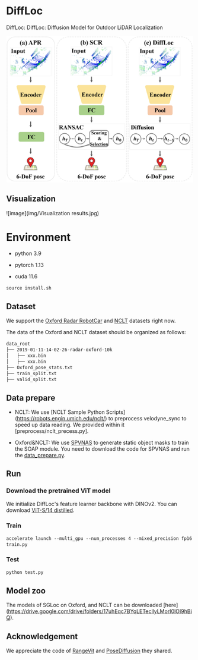 # DiffLoc
DiffLoc: DiffLoc: Diffusion Model for Outdoor LiDAR Localization

![image](img/DiffLoc.jpg)

## Visualization
![image](img/Visualization results.jpg)

# Environment

- python 3.9

- pytorch 1.13

- cuda 11.6

```
source install.sh
```

## Dataset

We support the [Oxford Radar RobotCar](https://oxford-robotics-institute.github.io/radar-robotcar-dataset/datasets) and [NCLT](https://robots.engin.umich.edu/nclt/) datasets right now.

The data of the Oxford and NCLT dataset should be organized as follows:

```
data_root
├── 2019-01-11-14-02-26-radar-oxford-10k
│   ├── xxx.bin
│   ├── xxx.bin
├── Oxford_pose_stats.txt
├── train_split.txt
├── valid_split.txt
```

## Data prepare

- NCLT: We use [NCLT Sample Python Scripts] (https://robots.engin.umich.edu/nclt/) to preprocess velodyne_sync to speed up data reading. We provided within it [preprocess/nclt_precess.py].

- Oxford&NCLT: We use [SPVNAS](https://github.com/mit-han-lab/spvnas) to generate static object masks to train the SOAP module. You need to download the code for SPVNAS and run the [data_prepare.py](preprocess/data_prepare.py).


## Run

### Download the pretrained ViT model
We initialize DiffLoc's feature learner backbone with DINOv2. You can download [ViT-S/14 distilled](https://github.com/facebookresearch/dinov2?tab=readme-ov-file).

### Train

```
accelerate launch --multi_gpu --num_processes 4 --mixed_precision fp16 train.py
```

### Test
```
python test.py
```

## Model zoo

The models of SGLoc on Oxford, and NCLT can be downloaded [here]
(https://drive.google.com/drive/folders/17uhEqc7BYqLETecllyLMorI0lOI9hBiQ).

## Acknowledgement

 We appreciate the code of [RangeVit]([https://github.com/PSYZ1234/PosePN](https://github.com/valeoai/rangevit)) and [PoseDiffusion]([https://github.com/PSYZ1234/STCLoc](https://github.com/facebookresearch/PoseDiffusion)) they shared.
